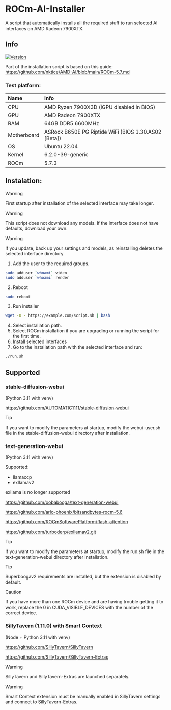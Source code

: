 # ROCm-AI-Installer
A script that automatically installs all the required stuff to run selected AI interfaces on AMD Radeon 7900XTX.

## Info
[![Version](https://img.shields.io/badge/1.3-version-orange.svg)](https://github.com/Mateusz-Dera/ROCm-AI-Installer/blob/main/README.md)

Part of the installation script is based on this guide: https://github.com/nktice/AMD-AI/blob/main/ROCm-5.7.md

### Test platform:
|Name|Info|
|:---|:---|
|CPU|AMD Ryzen 7900X3D (iGPU disabled in BIOS)|
|GPU|AMD Radeon 7900XTX|
|RAM|64GB DDR5 6600MHz|
|Motherboard|ASRock B650E PG Riptide WiFi (BIOS 1.30.AS02 [Beta])|
|OS|Ubuntu 22.04|
|Kernel|6.2.0-39-generic|
|ROCm|5.7.3|

## Instalation:
> [!WARNING]
> First startup after installation of the selected interface may take longer.

> [!WARNING]
> This script does not download any models. If the interface does not have defaults, download your own.

> [!WARNING]
> If you update, back up your settings and models, as reinstalling deletes the selected interface directory

1. Add the user to the required groups.
```bash
sudo adduser `whoami` video
sudo adduser `whoami` render
```
2. Reboot
```bash
sudo reboot
```
3. Run installer 
```bash
wget -O - https://example.com/script.sh | bash
```
4. Select installation path.
5. Select ROCm installation if you are upgrading or running the script for the first time.
6. Install selected interfaces
7. Go to the installation path with the selected interface and run:
```bash
./run.sh
```

## Supported

### stable-diffusion-webui
(Python 3.11 with venv)

https://github.com/AUTOMATIC1111/stable-diffusion-webui

> [!TIP]
> If you want to modify the parameters at startup, modify the webui-user.sh file in the stable-diffusion-webui directory after installation.

### text-generation-webui
(Python 3.11 with venv)

Supported:
* llamaccp
* exllamav2

exllama is no longer supported

https://github.com/oobabooga/text-generation-webui

https://github.com/arlo-phoenix/bitsandbytes-rocm-5.6

https://github.com/ROCmSoftwarePlatform/flash-attention

https://github.com/turboderp/exllamav2.git

> [!TIP]
> If you want to modify the parameters at startup, modify the run.sh file in the text-generation-webui directory after installation.

> [!TIP]
> Superboogav2 requirements are installed, but the extension is disabled by default.

> [!Caution]
> If you have more than one ROCm device and are having trouble getting it to work, replace the 0 in CUDA_VISIBLE_DEVICES with the number of the correct device.

### SillyTavern (1.11.0) with Smart Context
(Node + Python 3.11 with venv)

https://github.com/SillyTavern/SillyTavern

https://github.com/SillyTavern/SillyTavern-Extras

> [!WARNING]
> SillyTavern and SillyTavern-Extras are launched separately.

> [!WARNING]
> Smart Context extension must be manually enabled in SillyTavern settings and connect to SillyTavern-Extras.

<!-- ### DreamCraft3D -->
<!-- (Python 3.11 with venv) -->
<!-- https://github.com/deepseek-ai/DreamCraft3D -->
